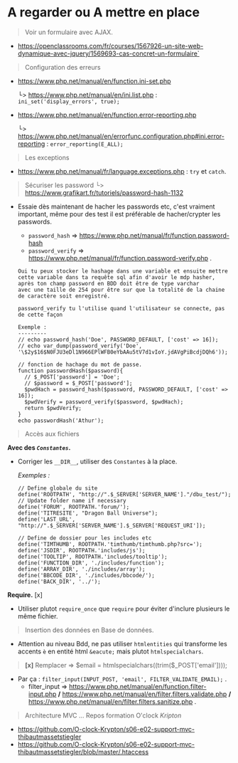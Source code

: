 # A regarder ou A mettre en place

> Voir un formulaire avec AJAX.

- <https://openclassrooms.com/fr/courses/1567926-un-site-web-dynamique-avec-jquery/1569693-cas-concret-un-formulaire`>

> Configuration des erreurs

- <https://www.php.net/manual/en/function.ini-set.php>

  └>  <https://www.php.net/manual/en/ini.list.php> : `ini_set('display_errors', true);`

- <https://www.php.net/manual/en/function.error-reporting.php>

  └> <https://www.php.net/manual/en/errorfunc.configuration.php#ini.error-reporting> : `error_reporting(E_ALL);`

> Les exceptions

- <https://www.php.net/manual/fr/language.exceptions.php> : `try` et `catch`.

> Sécuriser les password
└> <https://www.grafikart.fr/tutoriels/password-hash-1132>

- Essaie dès maintenant de hacher les passwords etc, c'est vraiment important, même pour des test il est préférable de hacher/crypter les passwords.

  - `password_hash`   => <https://www.php.net/manual/fr/function.password-hash>
  - `password_verify` => <https://www.php.net/manual/fr/function.password-verify.php>
.
  ```
  Oui tu peux stocker le hashage dans une variable et ensuite mettre cette variable dans ta requête sql afin d'avoir le mdp hasher, après ton champ password en BDD doit être de type varchar
  avec une taille de 254 pour être sur que la totalité de la chaine de caractère soit enregistré.

  password_verify tu l'utilise quand l'utilisateur se connecte, pas de cette façon
  ```
  ```
  Exemple :
  ---------
  // echo password_hash('Doe', PASSWORD_DEFAULT, ['cost' => 16]);
  // echo var_dump(password_verify('Doe', '\$2y$16$N0FJU3eDl1N966EPlWFB0eYbAAu5tV7d1vIoY.jdAVgPiBcdjDQh6'));

  // fonction de hachage du mot de passe.
  function passwordHash($password){
    // $_POST['password'] = 'Doe';
    // $password = $_POST['password'];
    $pwdHach = password_hash($password, PASSWORD_DEFAULT, ['cost' => 16]);
    $pwdVerify = password_verify($password, $pwdHach);
    return $pwdVerify;
  }
  echo passwordHash('Athur');
  ```

> Accès aux fichiers 

**Avec des _`Constantes`_.**

- Corriger les `__DIR__`, utiliser des `Constantes` à la place.

    *Exemples :*

    ```
    // Define globale du site
    define('ROOTPATH', "http://".$_SERVER['SERVER_NAME']."/dbu_test/"); // Update folder name if necessary
    define('FORUM', ROOTPATH.'forum/');
    define('TITRESITE', "Dragon Ball Universe");
    define('LAST_URL', "http://".$_SERVER['SERVER_NAME'].$_SERVER['REQUEST_URI']);

    // Define de dossier pour les includes etc
    define('TIMTHUMB', ROOTPATH.'timthumb/timthumb.php?src=');
    define('JSDIR', ROOTPATH.'includes/js');
    define('TOOLTIP', ROOTPATH.'includes/tooltip');
    define('FUNCTION_DIR', './includes/function');
    define('ARRAY_DIR', './includes/array');
    define('BBCODE_DIR', './includes/bbcode/');
    define('BACK_DIR', '../');
    ```

**Require.** [x]

- Utiliser plutot `require_once` que `require` pour éviter d'inclure plusieurs le même fichier.

> Insertion des données en Base de données.

- Attention au niveau Bdd, ne pas utiliser `htmlentities` qui transforme les accents `è` en entité html `&eacute;` mais plutot `htmlspecialchars`.

> **[x]** Remplacer => \$email = htmlspecialchars((trim($_POST['email'])));

- Par ça : `filter_input(INPUT_POST, 'email', FILTER_VALIDATE_EMAIL);`
  .
  - filter_input => <https://www.php.net/manual/en/function.filter-input.php> **/** <https://www.php.net/manual/en/filter.filters.validate.php> **/** <https://www.php.net/manual/en/filter.filters.sanitize.php>
  .

> Architecture MVC ... Repos formation O'clock _Kripton_

- <https://github.com/O-clock-Krypton/s06-e02-support-mvc-thibautmassetstiegler>
- <https://github.com/O-clock-Krypton/s06-e02-support-mvc-thibautmassetstiegler/blob/master/.htaccess>
